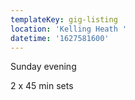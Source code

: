 ```yaml
---
templateKey: gig-listing
location: 'Kelling Heath '
datetime: '1627581600'
---
```

Sunday evening

2 x 45 min sets